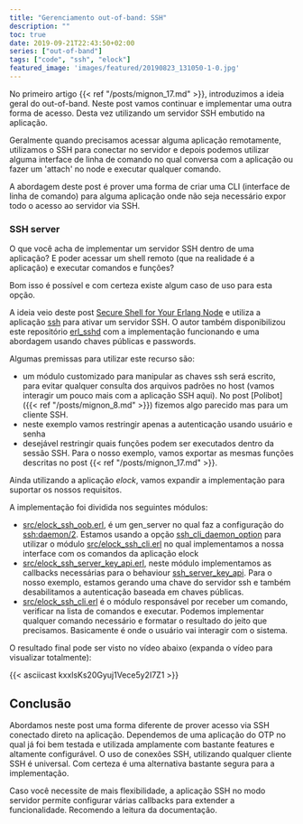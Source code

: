 ```yaml
---
title: "Gerenciamento out-of-band: SSH"
description: ""
toc: true
date: 2019-09-21T22:43:50+02:00
series: ["out-of-band"] 
tags: ["code", "ssh", "elock"]
featured_image: 'images/featured/20190823_131050-1-0.jpg'
---
```


No primeiro artigo {{< ref "/posts/mignon_17.md" >}}, introduzimos a ideia geral do out-of-band. Neste post vamos continuar e implementar uma outra forma de acesso. Desta vez utilizando um servidor SSH embutido na aplicação.

Geralmente quando precisamos acessar alguma aplicação remotamente, utilizamos o SSH para conectar no servidor e depois podemos utilizar alguma interface de linha de comando no qual conversa com a aplicação ou fazer um 'attach' no node e executar qualquer comando.

A abordagem deste post é prover uma forma de criar uma CLI (interface de linha de comando) para alguma aplicação onde não seja necessário expor todo o acesso ao servidor via SSH.

### SSH server

O que você acha de implementar um servidor SSH dentro de uma aplicação? E poder acessar um shell remoto (que na realidade é a aplicação) e executar comandos e funções?

Bom isso é possível e com certeza existe algum caso de uso para esta opção.

A ideia veio deste post [Secure Shell for Your Erlang Node](https://www.erlang-solutions.com/blog/secure-shell-for-your-erlang-node.html) e utiliza a aplicação [ssh](http://erlang.org/doc/apps/ssh/index.html) para ativar um servidor SSH. O autor também disponibilizou este repositório [erl_sshd](https://github.com/ivanos/erl_sshd) com a implementação funcionando e uma abordagem usando chaves públicas e passwords.

Algumas premissas para utilizar este recurso são:

* um módulo customizado para manipular as chaves ssh será escrito, para evitar qualquer consulta dos arquivos padrões no host (vamos interagir um pouco mais com a aplicação SSH aqui). No post [Polibot]({{< ref "/posts/mignon_8.md" >}}) fizemos algo parecido mas para um cliente SSH.
* neste exemplo vamos restringir apenas a autenticação usando usuário e senha
* desejável restringir quais funções podem ser executados dentro da sessão SSH. Para o nosso exemplo, vamos exportar as mesmas funções descritas no post {{< ref "/posts/mignon_17.md" >}}.

Ainda utilizando a aplicação _elock_, vamos expandir a implementação para suportar os nossos requisitos.

A implementação foi dividida nos seguintes módulos:

* [src/elock_ssh_oob.erl](https://github.com/joaohf/elock/blob/mignon-21/src/elock_ssh_oob.erl), é um gen_server no qual faz a configuração do [ssh:daemon/2](http://erlang.org/doc/man/ssh.html#daemon-2). Estamos usando a opção [ ssh_cli_daemon_option](http://erlang.org/doc/man/ssh.html#type-ssh_cli_daemon_option) para utilizar o módulo [src/elock_ssh_cli.erl](https://github.com/joaohf/elock/blob/mignon-21/src/elock_ssh_cli.erl) no qual implementamos a nossa interface com os comandos da aplicação elock
* [src/elock_ssh_server_key_api.erl](https://github.com/joaohf/elock/blob/mignon-21/src/elock_ssh_server_key_api.erl), neste módulo implementamos as callbacks necessárias para o behaviour [ssh_server_key_api](http://erlang.org/doc/man/ssh_server_key_api.html). Para o nosso exemplo, estamos gerando uma chave do servidor ssh e também desabilitamos a autenticação baseada em chaves públicas. 
* [src/elock_ssh_cli.erl](https://github.com/joaohf/elock/blob/mignon-21/src/elock_ssh_cli.erl) é o módulo responsável por receber um comando, verificar na lista de comandos e executar. Podemos implementar qualquer comando necessário e formatar o resultado do jeito que precisamos. Basicamente é onde o usuário vai interagir com o sistema.

O resultado final pode ser visto no vídeo abaixo (expanda o vídeo para visualizar totalmente):

{{< asciicast kxxlsKs20Gyuj1Vece5y2I7Z1 >}}


## Conclusão

Abordamos neste post uma forma diferente de prover acesso via SSH conectado direto na aplicação. Dependemos de uma aplicação do OTP no qual já foi bem testada e utilizada amplamente com bastante features e altamente configurável. O uso de conexões SSH, utilizando qualquer cliente SSH é universal. Com certeza é uma alternativa bastante segura para a implementação.

Caso você necessite de mais flexibilidade, a aplicação SSH no modo servidor permite configurar várias callbacks para extender a funcionalidade. Recomendo a leitura da documentação.
